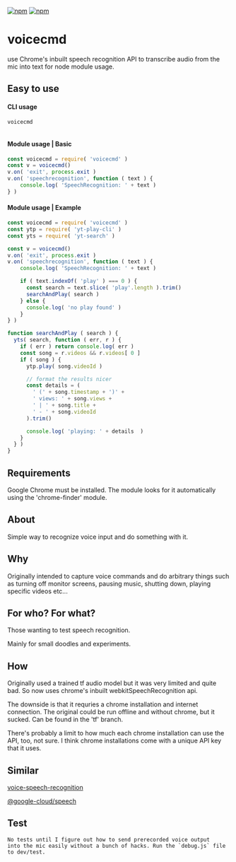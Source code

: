 [![npm](https://img.shields.io/npm/v/voicecmd.svg?maxAge=3600&style=flat-square)](https://www.npmjs.com/package/voicecmd)
[![npm](https://img.shields.io/npm/l/voicecmd.svg?maxAge=3600&style=flat-square)](https://github.com/talmobi/voicecmd/blob/master/LICENSE)

#  voicecmd
use Chrome's inbuilt speech recognition API to transcribe audio
from the mic into text for node module usage.

## Easy to use

#### CLI usage
```javascript
voicecmd
```
```
```

#### Module usage | Basic
```javascript
const voicecmd = require( 'voicecmd' )
const v = voicecmd()
v.on( 'exit', process.exit )
v.on( 'speechrecognition', function ( text ) {
    console.log( 'SpeechRecognition: ' + text )
} )
```

#### Module usage | Example
```javascript
const voicecmd = require( 'voicecmd' )
const ytp = require( 'yt-play-cli' )
const yts = require( 'yt-search' )

const v = voicecmd()
v.on( 'exit', process.exit )
v.on( 'speechrecognition', function ( text ) {
    console.log( 'SpeechRecognition: ' + text )

    if ( text.indexOf( 'play' ) === 0 ) {
      const search = text.slice( 'play'.length ).trim()
      searchAndPlay( search )
    } else {
      console.log( 'no play found' )
    }
} )

function searchAndPlay ( search ) {
  yts( search, function ( err, r ) {
    if ( err ) return console.log( err )
    const song = r.videos && r.videos[ 0 ]
    if ( song ) {
      ytp.play( song.videoId )

      // format the results nicer
      const details = (
        ' (' + song.timestamp + ')' +
        ' views: ' + song.views +
        ' | ' + song.title +
        ' - ' + song.videoId
      ).trim()

      console.log( 'playing: ' + details  )
    }
  } )
}
```

## Requirements
  Google Chrome must be installed. The module looks for it
  automatically using the 'chrome-finder' module.

## About
  Simple way to recognize voice input and do something with it.

## Why
  Originally intended to capture voice commands and do arbitrary
  things such as turning off monitor screens, pausing music,
  shutting down, playing specific videos etc...

## For who? For what?
  Those wanting to test speech recognition.

  Mainly for small doodles and experiments.

## How
  Originally used a trained tf audio model but it was very
  limited and quite bad. So now uses chrome's inbuilt webkitSpeechRecognition api.

  The downside is that it requries a chrome installation and
  internet connection. The original could be run offline and
  without chrome, but it sucked. Can be found in the 'tf' branch.

  There's probably a limit to how much each chrome installation
  can use the API, too, not sure. I think chrome installations
  come with a unique API key that it uses.

## Similar
[voice-speech-recognition](https://github.com/krzaku281/voice-speech-recognition#readme)

[@google-cloud/speech](https://www.npmjs.com/package/@google-cloud/speech)

## Test
```
No tests until I figure out how to send prerecorded voice output
into the mic easily without a bunch of hacks. Run the `debug.js` file to dev/test.
```

